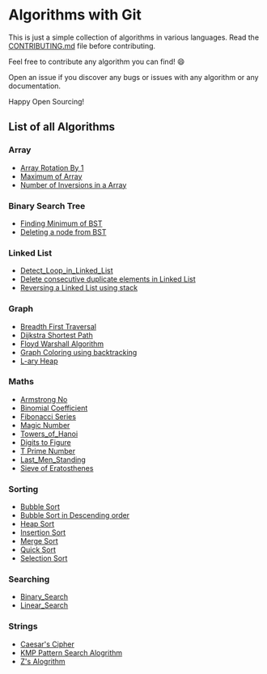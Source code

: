 # Algorithms with Git

This is just a simple collection of algorithms in various languages. Read the [CONTRIBUTING.md](CONTRIBUTING.md) file before contributing.

Feel free to contribute any algorithm you can find! :smile:

Open an issue if you discover any bugs or issues with any algorithm or any documentation.

Happy Open Sourcing!

## List of all Algorithms

### Array

- [Array Rotation By 1](algorithms/Array/array_rotation_by_1)
- [Maximum of Array](algorithms/Array/maximum_of_array)
- [Number of Inversions in a Array](algorithms/Array/No-of-Inversions)

### Binary Search Tree
- [Finding Minimum of BST](algorithms/Binary_Search_Tree/bst_min)
- [Deleting a node from BST](algorithms/Binary_Search_Tree/bst_del)


### Linked List
- [Detect_Loop_in_Linked_List](algorithms/Linked_List/detect_loop_in_linkedlist)
- [Delete consecutive duplicate elements in Linked List](algorithms/Linked_List/Delete_duplicate_from_linkedlist)
- [Reversing a Linked List using stack](algorithms/Linked_List/reverse_linkedlist_using_stack)

### Graph

- [Breadth First Traversal](algorithms/Graph/breadth_first_traversal)
- [Dijkstra Shortest Path](algorithms/Graph/dijkstra)
- [Floyd Warshall Algorithm](algorithms/Graph/floyd_warshall)
- [Graph Coloring using backtracking](algorithms/Graph/graph_coloring)
- [L-ary Heap](algorithms/Graph/L-ary)

### Maths

- [Armstrong No](algorithms/Maths/armstrong_no)
- [Binomial Coefficient](algorithms/Maths/binomialCoefficient)
- [Fibonacci Series](algorithms/Maths/fibonacci)
- [Magic Number](algorithms/Maths/magic_no/)
- [Towers_of_Hanoi](algorithms/Maths/Towers_of_Hanoi/)
- [Digits to Figure](algorithms/Maths/digit_to_figure)
- [T Prime Number](algorithms/Maths/t_prime_number)
- [Last_Men_Standing](algorithms/Maths/last_men_standing)
- [Sieve of Eratosthenes](algorithms/Maths/sieve_of_eratosthenes)

### Sorting

- [Bubble Sort](algorithms/Sorting/Bubble_Sort)
- [Bubble Sort in Descending order](algorithms/Sorting/bubble_sort_descending)
- [Heap Sort](algorithms/Sorting/heap_sort)
- [Insertion Sort](algorithms/Sorting/insertion_sort)
- [Merge Sort](algorithms/Sorting/Merge_sort)
- [Quick Sort](algorithms/Sorting/quick_sort)
- [Selection Sort](algorithms/Sorting/selection_sort)

### Searching

- [Binary_Search](algorithms/Searching/binary_search)
- [Linear_Search](algorithms/Searching/linear_search)

### Strings
- [Caesar's Cipher](algorithms/Strings/Caesar's_cipher)
- [KMP Pattern Search Alogrithm](algorithms/Strings/KMP_Pattern_Search_Algorithm)
- [Z's Alogrithm](algorithms/Strings/Z_Algorithm)
